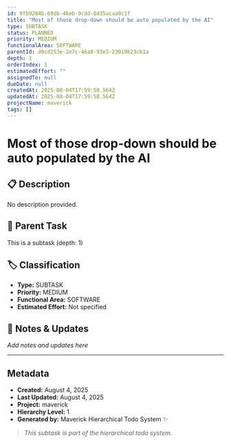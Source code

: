 ```yaml
---
id: 9fb9284b-69db-46eb-9cdd-0d35acaa9c1f
title: "Most of those drop-down should be auto populated by the AI"
type: SUBTASK
status: PLANNED
priority: MEDIUM
functionalArea: SOFTWARE
parentId: d0cd253e-2e7c-46a8-93e3-23019b23cb1a
depth: 1
orderIndex: 1
estimatedEffort: ""
assignedTo: null
dueDate: null
createdAt: 2025-08-04T17:59:58.564Z
updatedAt: 2025-08-04T17:59:58.564Z
projectName: maverick
tags: []
---
```


# Most of those drop-down should be auto populated by the AI

## 📋 Description
No description provided.

## 🔗 Parent Task
This is a subtask (depth: 1)

## 🏷️ Classification
- **Type:** SUBTASK
- **Priority:** MEDIUM
- **Functional Area:** SOFTWARE
- **Estimated Effort:** Not specified







## 💬 Notes & Updates
_Add notes and updates here_

---

## Metadata
- **Created:** August 4, 2025
- **Last Updated:** August 4, 2025
- **Project:** maverick
- **Hierarchy Level:** 1
- **Generated by:** Maverick Hierarchical Todo System ✨

> _This subtask is part of the hierarchical todo system._
